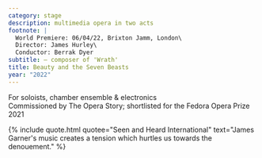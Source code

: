 ```yaml
---
category: stage
description: multimedia opera in two acts
footnote: |
  World Premiere: 06/04/22, Brixton Jamm, London\
  Director: James Hurley\
  Conductor: Berrak Dyer
subtitle: — composer of 'Wrath'
title: Beauty and the Seven Beasts
year: "2022"
---
```


For soloists, chamber ensemble & electronics\
Commissioned by The Opera Story; shortlisted for the Fedora Opera Prize 2021
<br>

{% include quote.html quotee="Seen and Heard International" text="James Garner's music creates a tension which hurtles us towards the denouement." %}
